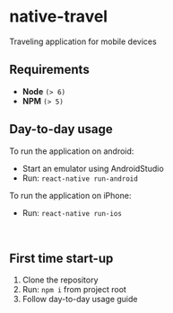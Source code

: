 # native-travel
Traveling application for mobile devices

## Requirements
- **Node** `(> 6)`
- **NPM** `(> 5)`

## Day-to-day usage

To run the application on android:
- Start an emulator using AndroidStudio
- Run: `react-native run-android`

To run the application on iPhone:
- Run: `react-native run-ios`

<br>

## First time start-up

1. Clone the repository
2. Run: `npm i` from project root
3. Follow day-to-day usage guide